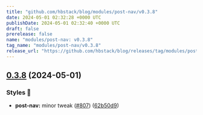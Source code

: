 ```yaml
---
title: "github.com/hbstack/blog/modules/post-nav/v0.3.8"
date: 2024-05-01 02:32:28 +0000 UTC
publishDate: 2024-05-01 02:32:40 +0000 UTC
draft: false
prerelease: false
name: "modules/post-nav: v0.3.8"
tag_name: "modules/post-nav/v0.3.8"
release_url: "https://github.com/hbstack/blog/releases/tag/modules/post-nav/v0.3.8"
---
```


## [0.3.8](https://github.com/hbstack/blog/compare/modules/post-nav/v0.3.7...modules/post-nav/v0.3.8) (2024-05-01)


### Styles 🎨

* **post-nav:** minor tweak ([#807](https://github.com/hbstack/blog/issues/807)) ([62b50d9](https://github.com/hbstack/blog/commit/62b50d99c15fa80dffa28983b732b83a347aa649))
